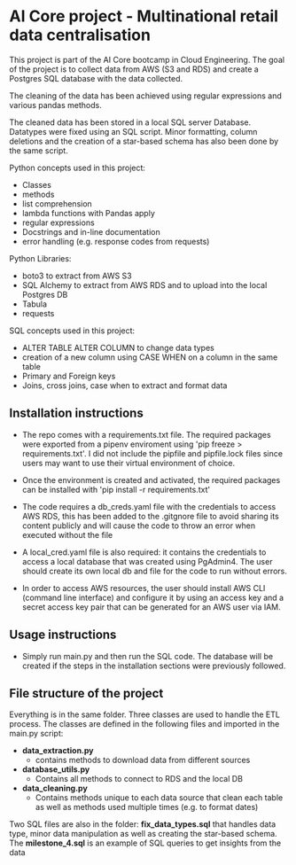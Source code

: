 # AI Core project - Multinational retail data centralisation 

This project is part of the AI Core bootcamp in Cloud Engineering. 
The goal of the project is to collect data from AWS (S3 and RDS) and create a Postgres SQL database with the data collected. 

The cleaning of the data has been achieved using regular expressions and various pandas methods.

The cleaned data has been stored in a local SQL server Database. Datatypes were fixed using an SQL script. Minor formatting, column deletions and the creation of a star-based schema has also been done by the same script.

Python concepts used in this project:

-  Classes
-  methods
-  list comprehension
-  lambda functions with Pandas apply
-  regular expressions
-  Docstrings and in-line documentation
-  error handling (e.g. response codes from requests)

Python Libraries: 

- boto3 to extract from AWS S3
- SQL Alchemy to extract from AWS RDS and to upload into the local Postgres DB 
- Tabula 
- requests 

SQL concepts used in this project:

- ALTER TABLE ALTER COLUMN to change data types
- creation of a new column using CASE WHEN on a column in the same table
- Primary and Foreign keys
- Joins, cross joins, case when to extract and format data

## Installation instructions

- The repo comes with a requirements.txt file. The required packages were exported from a pipenv enviroment using 'pip freeze > requirements.txt'. 
I did not include the pipfile and pipfile.lock files since users may want to use their virtual environment of choice. 

- Once the environment is created and activated, the required packages can be installed with 'pip install -r requirements.txt'

- The code requires a db_creds.yaml file with the credentials to access AWS RDS, this has been added to the .gitgnore file to avoid sharing its content publicly and will cause the code to throw an error when executed without the file

- A local_cred.yaml file is also required: it contains the credentials to access a local database that was created using PgAdmin4. The user should create its own local db and file for the code to run without errors.

- In order to access AWS resources, the user should install AWS CLI (command line interface) and configure it by using an access key and a secret access key pair that can be generated for an AWS user via IAM. 

## Usage instructions

- Simply run main.py and then run the SQL code. The database will be created if the steps in the installation sections were previously followed. 

## File structure of the project

Everything is in the same folder.
Three classes are used to handle the ETL process. The classes are defined in the following files and imported in the main.py script:

- **data_extraction.py**
  - contains methods to download data from different sources 
- **database_utils.py**
  - Contains all methods to connect to RDS and the local DB 
- **data_cleaning.py**
  - Contains methods unique to each data source that clean each table as well as methods used multiple times (e.g. to format dates)

Two SQL files are also in the folder: **fix_data_types.sql** that handles data type, minor data manipulation as well as creating the star-based schema. The **milestone_4.sql** is an example of SQL queries to get insights from the data


